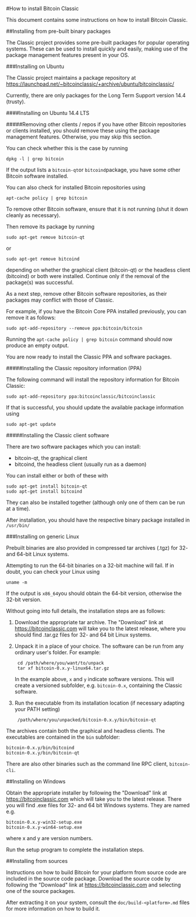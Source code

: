 #How to install Bitcoin Classic

This document contains some instructions on how to install Bitcoin Classic.

##Installing from pre-built binary packages

The Classic project provides some pre-built packages for popular operating systems.
These can be used to install quickly and easily, making use of the package management features present in your OS.

###Installing on Ubuntu

The Classic project maintains a package repository at https://launchpad.net/~bitcoinclassic/+archive/ubuntu/bitcoinclassic/

Currently, there are only packages for the Long Term Support version 14.4 (trusty).

####Installing on Ubuntu 14.4 LTS

#####Removing other clients / repos
if you have other Bitcoin repositories or clients installed, you should remove these using the package management features. Otherwise, you may skip this section.

You can check whether this is the case by running

    dpkg -l | grep bitcoin

If the output lists a `bitcoin-qt`or `bitcoind`package, you have some other Bitcoin software installed.

You can also check for installed Bitcoin repositories using

    apt-cache policy | grep bitcoin

To remove other Bitcoin software, ensure that it is not running (shut it down cleanly as necessary).

Then remove its package by running

    sudo apt-get remove bitcoin-qt

or

    sudo apt-get remove bitcoind

depending on whether the graphical client (bitcoin-qt) or the headless client (bitcoind) or both were installed. Continue only if the removal of the package(s) was successful.

As a next step, remove other Bitcoin software repositories, as their packages may conflict with those of Classic.

For example, if you have the Bitcoin Core PPA installed previously, you can remove it as follows:

    sudo apt-add-repository --remove ppa:bitcoin/bitcoin

Running the `apt-cache policy | grep bitcoin` command should now produce an empty output.

You are now ready to install the Classic PPA and software packages.

#####Installing the Classic repository information (PPA)

The following command will install the repository information for Bitcoin Classic:

    sudo apt-add-repository ppa:bitcoinclassic/bitcoinclassic

If that is successful, you should update the available package information using

    sudo apt-get update

#####Installing the Classic client software

There are two software packages which you can install:

- bitcoin-qt, the graphical client
- bitcoind, the headless client (usually run as a daemon)

You can install either or both of these with 

    sudo apt-get install bitcoin-qt
    sudo apt-get install bitcoind

They can also be installed together (although only one of them can be run at a time).

After installation, you should have the respective binary package installed in `/usr/bin/`

###Installing on generic Linux

Prebuilt binaries are also provided in compressed tar archives (.tgz) for 32- and 64-bit Linux systems.

Attempting to run the 64-bit binaries on a 32-bit machine will fail. If in doubt, you can check your Linux using

    uname -m

If the output is `x86_64`you should obtain the 64-bit version, otherwise the 32-bit version.

Without going into full details, the installation steps are as follows:

1. Download the appropriate tar archive. 
The "Download" link at https://bitcoinclassic.com will take you to the latest release, where you should find .tar.gz files for 32- and 64 bit Linux systems.

2. Unpack it in a place of your choice.
The software can be run from any ordinary user's folder. For example:

        cd /path/where/you/want/to/unpack
        tar xf bitcoin-0.x.y-linux64.tar.gz

    In the example above, `x` and `y` indicate software versions.
    This will create a versioned subfolder, e.g. `bitcoin-0.x`, containing the Classic software.

3. Run the executable from its installation location (if necessary adapting your PATH setting)

        /path/where/you/unpacked/bitcoin-0.x.y/bin/bitcoin-qt

The archives contain both the graphical and headless clients. The executables are contained in the `bin` subfolder:

    bitcoin-0.x.y/bin/bitcoind
    bitcoin-0.x.y/bin/bitcoin-qt

There are also other binaries such as the command line RPC client, `bitcoin-cli`.

##Installing on Windows

Obtain the appropriate installer by following the "Download" link at https://bitcoinclassic.com which will take you to the latest release.  There you will find .exe files for 32- and 64 bit Windows systems.
They are named e.g.

    bitcoin-0.x.y-win32-setup.exe
    bitcoin-0.x.y-win64-setup.exe

where x and y are version numbers.

Run the setup program to complete the installation steps.

##Installing from sources

Instructions on how to build Bitcoin for your platform from source code are included in the source code package. Download the source code by following the "Download" link at https://bitcoinclassic.com and selecting one of the source packages.

After extracting it on your system, consult the `doc/build-<platform>.md` files for more information on how to build it.
